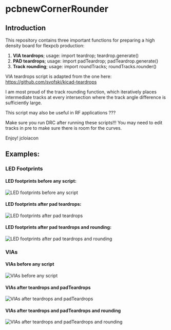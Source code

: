# pcbnewCornerRounder
## Introduction

This repository contains three important functions for preparing a high density board for flexpcb production:
1) **VIA teardrops**;  usage: import teardrop; teardrop.generate()
2) **PAD teardrops**;  usage: import padTeardrop; padTeardrop.generate()
3) **Track rounding**; usage: import roundTracks; roundTracks.rounder()

VIA teardrops script is adapted from the one here:
https://github.com/svofski/kicad-teardrops

I am most proud of the track rounding function, which iteratively places intermediate tracks at every intersection where the track angle difference is sufficiently large. 

This script may also be useful in RF applications ???

Make sure you run DRC after running these scripts!!! You may need to edit tracks in pre to make sure there is room for the curves. 

Enjoy!
jcloiacon

## Examples:

### LED Footprints

#### LED footprints before any script:

![LED footprints before any script](https://imgur.com/brsHhDN.png)

#### LED footprints after pad teardrops:

![LED footprints after pad teardrops](https://imgur.com/rDwSO6a.png)

#### LED footprints after pad teardrops and rounding:

![LED footprints after pad teardrops and rounding](https://imgur.com/GCDScS4.png)

### VIAs

#### VIAs before any script

![VIAs before any script](https://imgur.com/S8dzbRL.png)

#### VIAs after teardrops and padTeardrops

![VIAs after teardrops and padTeardrops](https://imgur.com/QMF7foi.png)

#### VIAs after teardrops and padTeardrops and rounding

![VIAs after teardrops and padTeardrops and rounding](https://imgur.com/etUYDx7.png)
